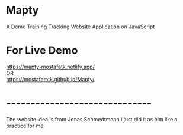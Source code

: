 # Mapty
A Demo Training Tracking Website Application on JavaScript
# For Live Demo
https://mapty-mostafatk.netlify.app/ <br>
OR <br>
https://mostafamtk.github.io/Mapty/
# ------------------------------
The website idea is from Jonas Schmedtmann i just did it as him like a practice for me
